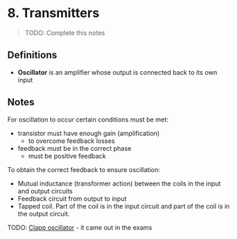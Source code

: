 # 8. Transmitters

> TODO: Complete this notes

## Definitions

- **Oscillator** is an amplifier whose output is connected back to its own input

## Notes

For oscillation to occur certain conditions must be met:

- transistor must have enough gain (amplification)
  - to overcome feedback losses
- feedback must be in the correct phase
  - must be positive feedback

To obtain the correct feedback to ensure oscillation:

- Mutual inductance (transformer action) between the coils in the input and output circuits
- Feedback circuit from output to input
- Tapped coil. Part of the coil is in the input circuit and part of the coil is in the output circuit.

TODO: [Clapp oscillator](https://en.wikipedia.org/wiki/Clapp_oscillator) - it came out in the exams
